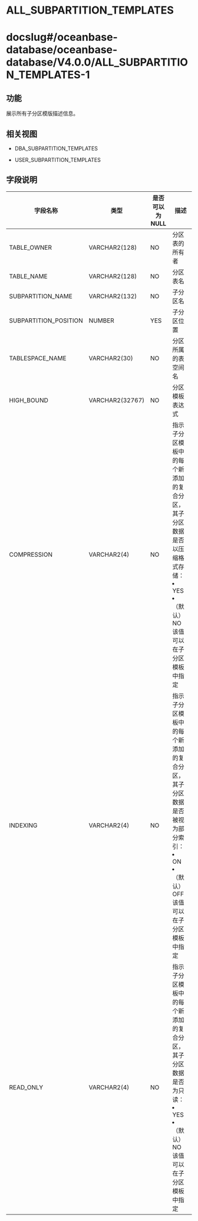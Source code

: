 ALL_SUBPARTITION_TEMPLATES
===============================================

# docslug#/oceanbase-database/oceanbase-database/V4.0.0/ALL_SUBPARTITION_TEMPLATES-1

功能
-----------

展示所有子分区模版描述信息。

相关视图
-------------

* DBA_SUBPARTITION_TEMPLATES

* USER_SUBPARTITION_TEMPLATES

字段说明
-------------

|       **字段名称**        |     **类型**     | **是否可以为 NULL** |  **描述**   |
|-----------------------|----------------|----------------|-----------|
| TABLE_OWNER           | VARCHAR2(128)  | NO             | 分区表的所有者   |
| TABLE_NAME            | VARCHAR2(128)  | NO             | 分区表名      |
| SUBPARTITION_NAME     | VARCHAR2(132)   | NO             | 子分区名      |
| SUBPARTITION_POSITION | NUMBER         | YES            | 子分区位置     |
| TABLESPACE_NAME       | VARCHAR2(30)   | NO             | 分区所属的表空间名 |
| HIGH_BOUND            | VARCHAR2(32767) | NO             | 分区模板表达式   |
| COMPRESSION           | VARCHAR2(4)     | NO         | 指示子分区模板中的每个新添加的复合分区，其子分区数据是否以压缩格式存储：<li>YES<li>（默认）NO <br>该值可以在子分区模板中指定          |
| INDEXING              | VARCHAR2(4)     | NO         | 指示子分区模板中的每个新添加的复合分区，其子分区数据是否被视为部分索引：<li>ON<li>（默认）OFF<br>该值可以在子分区模板中指定          |
| READ_ONLY             | VARCHAR2(4)     | NO         | 指示子分区模板中的每个新添加的复合分区，其子分区数据是否为只读：<li>YES<li>（默认）NO<br>该值可以在子分区模板中指定          |
